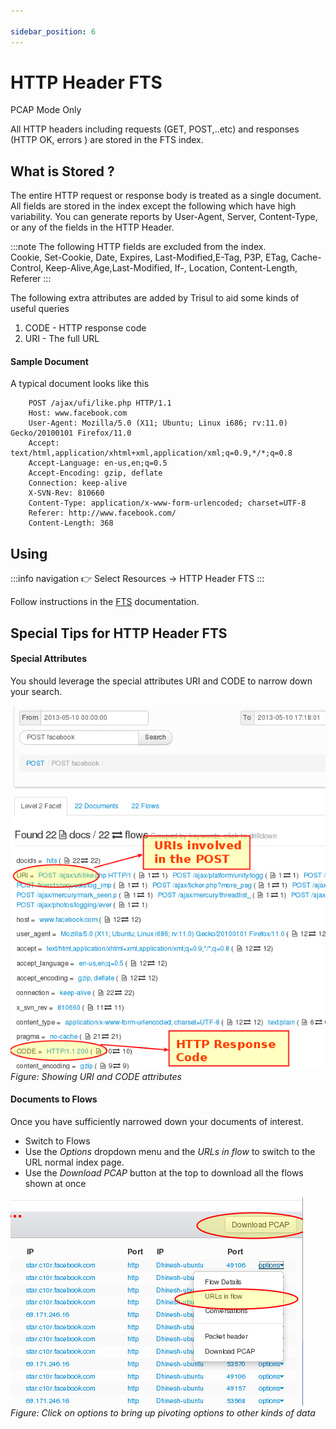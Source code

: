 ```yaml
---

sidebar_position: 6
---
```


# HTTP Header FTS
<span class="badge badge--primary">PCAP Mode Only</span>  

All HTTP headers including requests (GET, POST,..etc) and responses
(HTTP OK, errors ) are stored in the FTS index.

## What is Stored ?

The entire HTTP request or response body is treated as a single
document. All fields are stored in the index except the following which
have high variability. You can generate reports by User-Agent, Server,
Content-Type, or any of the fields in the HTTP Header.

:::note The following HTTP fields are excluded from the index.  
Cookie, Set-Cookie, Date, Expires, Last-Modified,E-Tag, P3P, ETag,
Cache-Control, Keep-Alive,Age,Last-Modified, If-, Location,
Content-Length, Referer
:::

The following extra attributes are added by Trisul to aid some kinds of
useful queries

1. CODE - HTTP response code
2. URI - The full URL

#### Sample Document

A typical document looks like this

```
    POST /ajax/ufi/like.php HTTP/1.1
    Host: www.facebook.com
    User-Agent: Mozilla/5.0 (X11; Ubuntu; Linux i686; rv:11.0) Gecko/20100101 Firefox/11.0
    Accept: text/html,application/xhtml+xml,application/xml;q=0.9,*/*;q=0.8
    Accept-Language: en-us,en;q=0.5
    Accept-Encoding: gzip, deflate
    Connection: keep-alive
    X-SVN-Rev: 810660
    Content-Type: application/x-www-form-urlencoded; charset=UTF-8
    Referer: http://www.facebook.com/
    Content-Length: 368
```
## Using

:::info navigation
:point_right: Select Resources &rarr; HTTP Header FTS
:::

Follow instructions in the [FTS](fts) documentation.

## Special Tips for HTTP Header FTS

#### Special Attributes

You should leverage the special attributes URI and CODE to narrow down
your search.

![](images/ftsh1.png)  
*Figure: Showing URI and CODE attributes*

#### Documents to Flows

Once you have sufficiently narrowed down your documents of interest.

- Switch to Flows
- Use the *Options* dropdown menu and the *URLs in flow* to switch to
  the URL normal index page.
- Use the *Download PCAP* button at the top to download all the flows
  shown at once

![](images/ftsh2.png)  
*Figure: Click on options to bring up pivoting options to other kinds of data*
